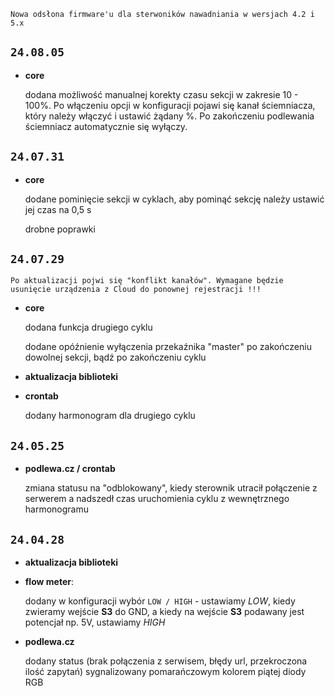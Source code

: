 `Nowa odsłona firmware'u dla sterwoników nawadniania w wersjach 4.2 i 5.x`

## `24.08.05`

- **core**

  dodana możliwość manualnej korekty czasu sekcji w zakresie 10 - 100%. Po włączeniu opcji w konfiguracji pojawi się kanał ściemniacza, który należy włączyć i ustawić żądany %. Po zakończeniu podlewania ściemniacz automatycznie się wyłączy.

## `24.07.31`

- **core**

  dodane pominięcie sekcji w cyklach, aby pominąć sekcję należy ustawić jej czas na 0,5 s
  
  drobne poprawki

## `24.07.29`

```
Po aktualizacji pojwi się "konflikt kanałów". Wymagane będzie usunięcie urządzenia z Cloud do ponownej rejestracji !!!
```

- **core**

  dodana funkcja drugiego cyklu

  dodane opóźnienie wyłączenia przekaźnika "master" po zakończeniu dowolnej sekcji, bądź po zakończeniu cyklu

- **aktualizacja biblioteki**

- **crontab**

  dodany harmonogram dla drugiego cyklu

## `24.05.25`

- **podlewa.cz / crontab**

  zmiana statusu na "odblokowany", kiedy sterownik utracił połączenie z serwerem a nadszedł czas uruchomienia cyklu z wewnętrznego harmonogramu

## `24.04.28`

- **aktualizacja biblioteki**

- **flow meter**:

  dodany w konfiguracji wybór `LOW / HIGH` - ustawiamy *LOW*, kiedy zwieramy wejście **S3** do GND, a kiedy na wejście **S3** podawany jest potencjał np. 5V, ustawiamy *HIGH*

- **podlewa.cz**

  dodany status (brak połączenia z serwisem, błędy url, przekroczona ilość zapytań) sygnalizowany pomarańczowym kolorem piątej diody RGB
